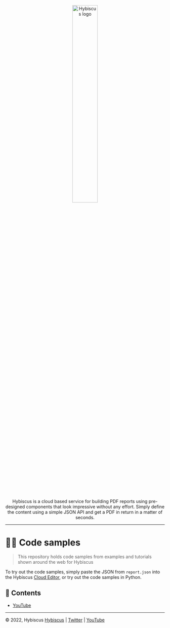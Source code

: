 <div align="center">
    <a href="https://hybiscus.dev">
    <img width="40%" src="https://hybiscus.dev/public/img/Wordmark.svg" alt="Hybiscus logo"/>
    </a>
</div>

<div align="center">
    Hybiscus is a cloud based service for building PDF reports using pre-designed components that look impressive without any effort. Simply define the content using a simple JSON API and get a PDF in return in a matter of seconds.
</div>

---

# 🧑‍💻 Code samples
> This repository holds code samples from examples and tutorials shown around the
> web for Hybiscus

To try out the code samples, simply paste the JSON from `report.json` into the Hybiscus [Cloud Editor](https://hybiscus.dev/cloud-editor), or try out the code samples in Python.

## 📑 Contents
- [YouTube](./youtube)


---
&copy; 2022, Hybiscus
[Hybiscus](https://hybiscus.dev) | [Twitter](https://twitter.com/hybiscusdev) | [YouTube](https://www.youtube.com/channel/UCw58p2oyrsT9oOZHyNDAALA)
